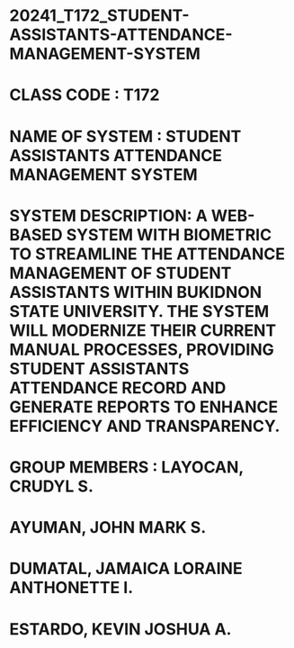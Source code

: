 # 20241_T172_STUDENT-ASSISTANTS-ATTENDANCE-MANAGEMENT-SYSTEM
# CLASS CODE : T172
# NAME OF SYSTEM : STUDENT ASSISTANTS ATTENDANCE MANAGEMENT SYSTEM
# SYSTEM DESCRIPTION: A WEB-BASED SYSTEM WITH BIOMETRIC TO STREAMLINE THE ATTENDANCE MANAGEMENT OF STUDENT ASSISTANTS WITHIN BUKIDNON STATE UNIVERSITY. THE SYSTEM WILL MODERNIZE THEIR CURRENT MANUAL PROCESSES, PROVIDING STUDENT ASSISTANTS ATTENDANCE RECORD AND GENERATE                         REPORTS TO ENHANCE EFFICIENCY AND TRANSPARENCY.
# GROUP MEMBERS : LAYOCAN, CRUDYL S.
#                 AYUMAN, JOHN MARK S.
#                 DUMATAL, JAMAICA LORAINE ANTHONETTE I.
#                 ESTARDO, KEVIN JOSHUA A.
#
